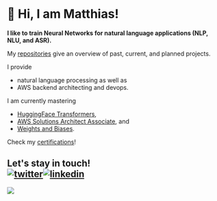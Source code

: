 # 👋 Hi, I am Matthias!

**I like to train Neural Networks for natural language applications (NLP, NLU, and ASR).**

My [repositories](https://github.com/matthiasdroth?tab=repositories) give an overview of past, current, and planned projects.

I provide
- natural language processing as well as
- AWS backend architecting and devops.

I am currently mastering
- [HuggingFace Transformers](https://huggingface.co/course/chapter6/1),
- [AWS Solutions Architect Associate](https://aws.amazon.com/certification/certified-solutions-architect-associate/), and
- [Weights and Biases](https://wandb.ai/site/sweeps).

Check my [certifications]()!

Let's stay in touch!<br>
<a href="mailto:matthias.droth@gmail.com" target="_blank"><img src="https://img.shields.io/badge/Gmail-D14836?style=for-the-badge&logo=gmail&logoColor=white" alt="twitter"></a><a href="https://www.linkedin.com/in/matthias-droth/" target="_blank"><img src="https://img.shields.io/badge/LinkedIn-0077B5?style=for-the-badge&logo=linkedin&logoColor=white" alt="linkedin"></a>
---
![](https://komarev.com/ghpvc/?username=matthiasdroth)



<!---
matthiasdroth/matthiasdroth is a ✨ special ✨ repository because its `README.md` (this file) appears on your GitHub profile.
You can click the Preview link to take a look at your changes.
--->
